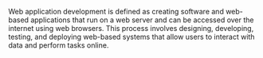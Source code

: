 Web application development is defined as creating software and web-based applications that run on a web server and can be accessed over the internet using web browsers. This process involves designing, developing, testing, and deploying web-based systems that allow users to interact with data and perform tasks online.
